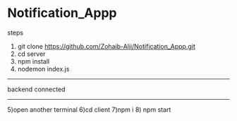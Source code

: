 # Notification_Appp
steps
1) git clone https://github.com/Zohaib-Alii/Notification_Appp.git 
2) cd server 
3) npm install 
4) nodemon index.js
********
backend connected
********
5)open another terminal 
6)cd client 
7)npm i 
8) npm start 

